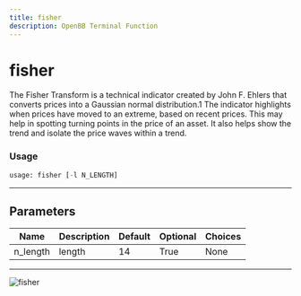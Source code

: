 ```yaml
---
title: fisher
description: OpenBB Terminal Function
---
```


# fisher

The Fisher Transform is a technical indicator created by John F. Ehlers that converts prices into a Gaussian normal distribution.1 The indicator highlights when prices have moved to an extreme, based on recent prices. This may help in spotting turning points in the price of an asset. It also helps show the trend and isolate the price waves within a trend.
### Usage 
```python
usage: fisher [-l N_LENGTH]
```
---
## Parameters
| Name | Description | Default | Optional | Choices |
| ---- | ----------- | ------- | -------- | ------- |
| n_length | length | 14 | True | None |
---
![fisher](https://user-images.githubusercontent.com/46355364/154310853-0abf6cea-71ca-4f07-b009-282c58ab9cfc.png)

